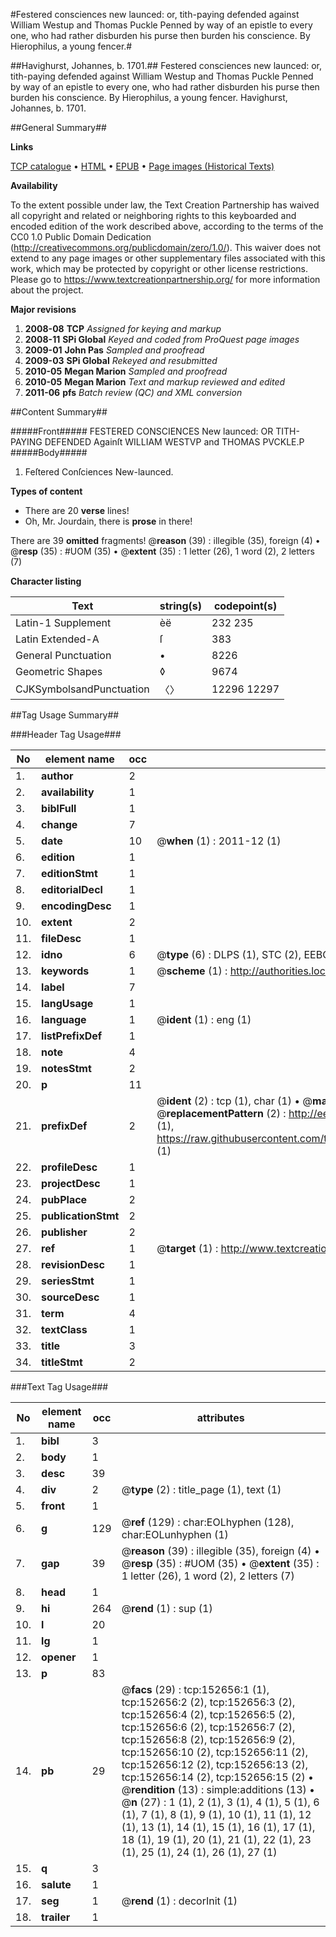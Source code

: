 #Festered consciences new launced: or, tith-paying defended against William Westup and Thomas Puckle Penned by way of an epistle to every one, who had rather disburden his purse then burden his conscience. By Hierophilus, a young fencer.#

##Havighurst, Johannes, b. 1701.##
Festered consciences new launced: or, tith-paying defended against William Westup and Thomas Puckle Penned by way of an epistle to every one, who had rather disburden his purse then burden his conscience. By Hierophilus, a young fencer.
Havighurst, Johannes, b. 1701.

##General Summary##

**Links**

[TCP catalogue](http://www.ota.ox.ac.uk/tcp/)  • 
[HTML](http://tei.it.ox.ac.uk/tcp/Texts-HTML/free/A85/A85243.html)  • 
[EPUB](http://tei.it.ox.ac.uk/tcp/Texts-EPUB/free/A85/A85243.epub) • 
[Page images (Historical Texts)](https://historicaltexts.jisc.ac.uk/eebo-99899238e)

**Availability**

To the extent possible under law, the Text Creation Partnership has waived all copyright and related or neighboring rights to this keyboarded and encoded edition of the work described above, according to the terms of the CC0 1.0 Public Domain Dedication (http://creativecommons.org/publicdomain/zero/1.0/). This waiver does not extend to any page images or other supplementary files associated with this work, which may be protected by copyright or other license restrictions. Please go to https://www.textcreationpartnership.org/ for more information about the project.

**Major revisions**

1. __2008-08__ __TCP__ *Assigned for keying and markup*
1. __2008-11__ __SPi Global__ *Keyed and coded from ProQuest page images*
1. __2009-01__ __John Pas__ *Sampled and proofread*
1. __2009-03__ __SPi Global__ *Rekeyed and resubmitted*
1. __2010-05__ __Megan Marion__ *Sampled and proofread*
1. __2010-05__ __Megan Marion__ *Text and markup reviewed and edited*
1. __2011-06__ __pfs__ *Batch review (QC) and XML conversion*

##Content Summary##

#####Front#####
FESTERED CONSCIENCES New launced: OR TITH-PAYING DEFENDED Againſt WILLIAM WESTVP and THOMAS PVCKLE.P
#####Body#####

1. Feſtered Conſciences New-launced.

**Types of content**

  * There are 20 **verse** lines!
  * Oh, Mr. Jourdain, there is **prose** in there!

There are 39 **omitted** fragments! 
 @__reason__ (39) : illegible (35), foreign (4)  •  @__resp__ (35) : #UOM (35)  •  @__extent__ (35) : 1 letter (26), 1 word (2), 2 letters (7)

**Character listing**


|Text|string(s)|codepoint(s)|
|---|---|---|
|Latin-1 Supplement|èë|232 235|
|Latin Extended-A|ſ|383|
|General Punctuation|•|8226|
|Geometric Shapes|◊|9674|
|CJKSymbolsandPunctuation|〈〉|12296 12297|

##Tag Usage Summary##

###Header Tag Usage###

|No|element name|occ|attributes|
|---|---|---|---|
|1.|__author__|2||
|2.|__availability__|1||
|3.|__biblFull__|1||
|4.|__change__|7||
|5.|__date__|10| @__when__ (1) : 2011-12 (1)|
|6.|__edition__|1||
|7.|__editionStmt__|1||
|8.|__editorialDecl__|1||
|9.|__encodingDesc__|1||
|10.|__extent__|2||
|11.|__fileDesc__|1||
|12.|__idno__|6| @__type__ (6) : DLPS (1), STC (2), EEBO-CITATION (1), PROQUEST (1), VID (1)|
|13.|__keywords__|1| @__scheme__ (1) : http://authorities.loc.gov/ (1)|
|14.|__label__|7||
|15.|__langUsage__|1||
|16.|__language__|1| @__ident__ (1) : eng (1)|
|17.|__listPrefixDef__|1||
|18.|__note__|4||
|19.|__notesStmt__|2||
|20.|__p__|11||
|21.|__prefixDef__|2| @__ident__ (2) : tcp (1), char (1)  •  @__matchPattern__ (2) : ([0-9\-]+):([0-9IVX]+) (1), (.+) (1)  •  @__replacementPattern__ (2) : http://eebo.chadwyck.com/downloadtiff?vid=$1&page=$2 (1), https://raw.githubusercontent.com/textcreationpartnership/Texts/master/tcpchars.xml#$1 (1)|
|22.|__profileDesc__|1||
|23.|__projectDesc__|1||
|24.|__pubPlace__|2||
|25.|__publicationStmt__|2||
|26.|__publisher__|2||
|27.|__ref__|1| @__target__ (1) : http://www.textcreationpartnership.org/docs/. (1)|
|28.|__revisionDesc__|1||
|29.|__seriesStmt__|1||
|30.|__sourceDesc__|1||
|31.|__term__|4||
|32.|__textClass__|1||
|33.|__title__|3||
|34.|__titleStmt__|2||


###Text Tag Usage###

|No|element name|occ|attributes|
|---|---|---|---|
|1.|__bibl__|3||
|2.|__body__|1||
|3.|__desc__|39||
|4.|__div__|2| @__type__ (2) : title_page (1), text (1)|
|5.|__front__|1||
|6.|__g__|129| @__ref__ (129) : char:EOLhyphen (128), char:EOLunhyphen (1)|
|7.|__gap__|39| @__reason__ (39) : illegible (35), foreign (4)  •  @__resp__ (35) : #UOM (35)  •  @__extent__ (35) : 1 letter (26), 1 word (2), 2 letters (7)|
|8.|__head__|1||
|9.|__hi__|264| @__rend__ (1) : sup (1)|
|10.|__l__|20||
|11.|__lg__|1||
|12.|__opener__|1||
|13.|__p__|83||
|14.|__pb__|29| @__facs__ (29) : tcp:152656:1 (1), tcp:152656:2 (2), tcp:152656:3 (2), tcp:152656:4 (2), tcp:152656:5 (2), tcp:152656:6 (2), tcp:152656:7 (2), tcp:152656:8 (2), tcp:152656:9 (2), tcp:152656:10 (2), tcp:152656:11 (2), tcp:152656:12 (2), tcp:152656:13 (2), tcp:152656:14 (2), tcp:152656:15 (2)  •  @__rendition__ (13) : simple:additions (13)  •  @__n__ (27) : 1 (1), 2 (1), 3 (1), 4 (1), 5 (1), 6 (1), 7 (1), 8 (1), 9 (1), 10 (1), 11 (1), 12 (1), 13 (1), 14 (1), 15 (1), 16 (1), 17 (1), 18 (1), 19 (1), 20 (1), 21 (1), 22 (1), 23 (1), 25 (1), 24 (1), 26 (1), 27 (1)|
|15.|__q__|3||
|16.|__salute__|1||
|17.|__seg__|1| @__rend__ (1) : decorInit (1)|
|18.|__trailer__|1||
